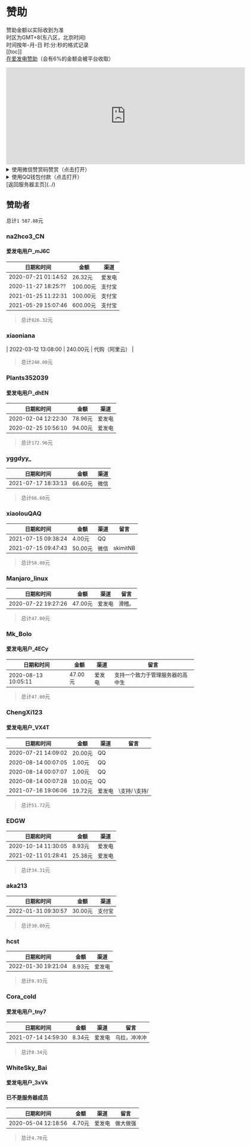 # 赞助
赞助金额以实际收到为准  
时区为GMT+8(东八区，北京时间)  
时间按年-月-日 时:分:秒的格式记录  
[[toc]]  
[在爱发电赞助](https://afdian.net/@skimit)（会有6%的金额会被平台收取）  
<iframe id="afdian_leaflet_skimit" class="afdian_iframe" src="https://afdian.net/leaflet?slug=skimit" width="640" scrolling="no" height="260" frameborder="0" data-v-079fe678=""></iframe>  

<details>
    <summary>使用微信赞赏码赞赏（点击打开）</summary>
    <p><b>请在留言中写入"skimit赞助"并加上你的ID或昵称</b>，你还可以留言一些其他内容</p>
    若不留言"skimit"相关内容则不会被视为skimit赞助，若不备注昵称则会<p>直接以微信名字展示</p>
    <img src=/mm_reward_qrcode.png>
</details>
<details>
    <summary>使用QQ钱包付款（点击打开）</summary>
    <p><b>请在转账留言中写入"skimit赞助"并加上你的ID或昵称</b>，你还可以留言一些其他内容</p>
    若不留言"skimit"相关内容则不会被视为skimit赞助，若不备注昵称则会<p>直接以QQ昵称展示</p>
    <img src=/QQ_pay_qrcode.png>
</details>
[返回服务器主页](../)  

## 赞助者
总计`1 587.88`元

### na2hco3_CN
#### 爱发电用户_mJ6C
| 日期和时间 | 金额 | 渠道 |
|---------------------|--------|-----|
| 2020-07-21 01:14:52 | 26.32元 | 爱发电 |
| 2020-11-27 18:25:?? | 100.00元 | 支付宝 |
| 2021-01-25 11:22:31 | 100.00元 | 支付宝 |
| 2021-05-29 15:07:46 | 600.00元 | 支付宝 |
> 总计`826.32`元  

### xiaoniana
| 2022-03-12 13:08:00 | 240.00元 | 代购（阿里云） |
> 总计`240.00`元  

### Plants352039
#### 爱发电用户_dhEN
| 日期和时间 | 金额 | 渠道 |
|---------------------|--------|-----|
| 2020-02-04 12:22:30 | 78.96元 | 爱发电 |
| 2020-02-25 10:56:10 | 94.00元 | 爱发电 |
> 总计`172.96`元  

### yggdyy_
| 日期和时间 | 金额 | 渠道 |
|---------------------|--------|-----|
| 2021-07-17 18:33:13 | 66.60元 | 微信 |
> 总计`66.60`元

### xiaolouQAQ
| 日期和时间 | 金额 | 渠道 | 留言 |
|---------------------|--------|-----|-----|
| 2021-07-15 09:38:24 | 4.00元 | QQ |  |
| 2021-07-15 09:47:43 | 50.00元 | 微信 | skimitNB |
> 总计`50.00`元

### Manjaro_linux
| 日期和时间 | 金额 | 渠道 | 留言 |
|---------------------|--------|-----|-----|
| 2020-07-22 19:27:26 | 47.00元 | 爱发电 | 滑稽。 |
> 总计`47.00`元  

### Mk_Bolo
#### 爱发电用户_4ECy
| 日期和时间 | 金额 | 渠道 | 留言 |
|---------------------|--------|-----|-----|
| 2020-08-13 10:05:11 | 47.00元 | 爱发电 | 支持一个致力于管理服务器的高中生 |
> 总计`47.00`元

### ChengXi123
#### 爱发电用户_VX4T
| 日期和时间 | 金额 | 渠道 | 留言 |
|---------------------|--------|-----|-----|
| 2020-07-21 14:09:02 | 20.00元 | QQ |  |
| 2020-08-14 00:07:05 | 1.00元 | QQ |  |
| 2020-08-14 00:07:07 | 1.00元 | QQ |  |
| 2020-08-14 00:07:28 | 10.00元 | QQ |  |
| 2021-07-16 19:06:06 | 19.72元 | 爱发电 | \支持/  \支持/ |
> 总计`51.72`元  

### EDGW
| 日期和时间 | 金额 | 渠道 |
|---------------------|-------|-----|
| 2020-10-14 11:30:05 | 8.93元 | 爱发电 |
| 2021-02-11 01:28:41 | 25.38元 | 爱发电 |
> 总计`34.31`元

### aka213
| 日期和时间 | 金额 | 渠道 |
|---------------------|-------|-----|
| 2022-01-31 09:30:57 | 30.00元 | 支付宝 |
> 总计`30.00`元

### hcst
| 日期和时间 | 金额 | 渠道 |
|---------------------|--------|-----|
| 2022-01-30 19:21:04 | 8.93元 | 爱发电 |
> 总计`8.93`元

### Cora_cold
#### 爱发电用户_tny7
| 日期和时间 | 金额 | 渠道 | 留言 |
|---------------------|--------|-----|-----|
| 2021-07-14 14:59:30 | 8.34元 | 爱发电 | 乌拉，冲冲冲 |
> 总计`8.34`元

###  WhiteSky_Bai
#### 爱发电用户_3xVk
#### 已不是服务器成员
| 日期和时间 | 金额 | 渠道 | 留言 |
|---------------------|--------|-----|-----|
| 2020-05-04 12:18:56 | 4.70元 | 爱发电 | 做大做强 |
> 总计`4.70`元  